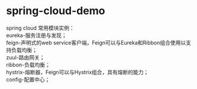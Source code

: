 # spring-cloud-demo

spring cloud 常用模块实例：  
eureka-服务注册与发现；  
feign-声明式的web service客户端，Feign可以与Eureka和Ribbon组合使用以支持负载均衡；  
zuul-路由网关；  
ribbon-负载均衡；  
hystrix-熔断器，Feign可以与Hystrix组合，具有熔断的能力；  
config-配置中心；  

